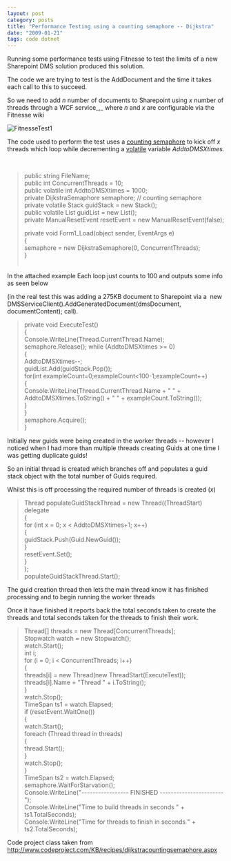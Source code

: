 ```yaml
---
layout: post
category: posts
title: "Performance Testing using a counting semaphore -- Dijkstra"
date: "2009-01-21"
tags: code dotnet
---
```


Running some performance tests using Fitnesse to test the limits of a new Sharepoint DMS solution produced this solution.

The code we are trying to test is the AddDocument and the time it takes each call to this to succeed.

So we need to add _n_ number of documents to Sharepoint using _x_ number of threads through a WCF service_,_ where _n_ and _x_ are configurable via the Fitnesse wiki

![FitnesseTest1](https://user-images.githubusercontent.com/662868/120909419-72a22880-c6a7-11eb-8507-38df2888b1d2.png)
 

The code used to perform the test uses a [counting semaphore](http://en.wikipedia.org/wiki/Semaphore_(programming) "http://en.wikipedia.org/wiki/Semaphore_(programming)") to kick off _x_ threads which loop while decrementing a [volatile](http://msdn.microsoft.com/en-us/library/x13ttww7(VS.71).aspx "http://msdn.microsoft.com/en-us/library/x13ttww7(VS.71).aspx") variable _AddtoDMSXtimes._

 

> public string FileName;  
> public int ConcurrentThreads = 10;  
> public volatile int AddtoDMSXtimes = 1000;  
> private DijkstraSemaphore semaphore; // counting semaphore  
> private volatile Stack<Guid> guidStack = new Stack<Guid>();  
> public volatile List<Guid> guidList = new List<Guid>();  
> private ManualResetEvent resetEvent = new ManualResetEvent(false);  
> 
> private void Form1\_Load(object sender, EventArgs e)  
> {  
> semaphore = new DijkstraSemaphore(0, ConcurrentThreads);  
> }  
 

In the attached example Each loop just counts to 100 and outputs some info as seen below 



(in the real test this was adding a 275KB document to Sharepoint via a  new DMSServiceClient().AddGeneratedDocument(dmsDocument, documentContent); call).

> private void ExecuteTest()  
> {  
> Console.WriteLine(Thread.CurrentThread.Name);  
> semaphore.Release(); while  (AddtoDMSXtimes >= 0)  
> {  
> AddtoDMSXtimes--;   
> guidList.Add(guidStack.Pop());  
>  for(int exampleCount=0;exampleCount<100-1;exampleCount++)  
> {  
> Console.WriteLine(Thread.CurrentThread.Name + "   " + AddtoDMSXtimes.ToString() + " " + exampleCount.ToString());      
> }  
> }   
>      semaphore.Acquire();  
> }  
> 

Initially new guids were being created in the worker threads -- however I noticed when I had more than multiple threads creating Guids at one time I was getting duplicate guids!

So an initial thread is created which branches off and populates a guid stack object with the total number of Guids required.

Whilst this is off processing the required number of threads is created (_x_)
> 
> Thread populateGuidStackThread = new Thread((ThreadStart)
> delegate  
> {  
> for (int x = 0; x < AddtoDMSXtimes+1; x++)  
> {  
> guidStack.Push(Guid.NewGuid());  
> }  
> resetEvent.Set();  
> }  
> );  
> populateGuidStackThread.Start();  

The guid creation thread then lets the main thread know it has finished processing and to begin running the worker threads

Once it have finished it reports back the total seconds taken to create the threads and total seconds taken for the threads to finish their work.
> 
> 
> Thread\[\] threads = new Thread\[ConcurrentThreads\];  
> Stopwatch watch = new Stopwatch();  
> watch.Start();  
> int i;  
> for (i = 0; i < ConcurrentThreads; i++)  
> {  
> threads\[i\] = new Thread(new ThreadStart(ExecuteTest));  
> threads\[i\].Name = "Thread " + i.ToString();  
> }  
> watch.Stop();   
> TimeSpan ts1 = watch.Elapsed;  
> if (resetEvent.WaitOne())  
> {  
>    watch.Start();  
> foreach (Thread thread in threads)  
> {  
> thread.Start();  
> }  
> watch.Stop();  
> }  
> TimeSpan ts2 = watch.Elapsed;  
> semaphore.WaitForStarvation();  
> Console.WriteLine("----------------- FINISHED -----------------------");  
> Console.WriteLine("Time to build threads in seconds " + ts1.TotalSeconds);  
> Console.WriteLine("Time for threads to finish in seconds " + ts2.TotalSeconds);

Code project class taken from http://www.codeproject.com/KB/recipes/dijkstracountingsemaphore.aspx


